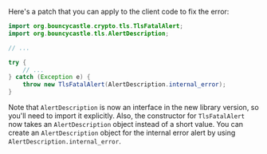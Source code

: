 Here's a patch that you can apply to the client code to fix the error:
```java
import org.bouncycastle.crypto.tls.TlsFatalAlert;
import org.bouncycastle.tls.AlertDescription;

// ...

try {
    // ...
} catch (Exception e) {
    throw new TlsFatalAlert(AlertDescription.internal_error);
}
```
Note that `AlertDescription` is now an interface in the new library version, so you'll need to import it explicitly. Also, the constructor for `TlsFatalAlert` now takes an `AlertDescription` object instead of a short value. You can create an `AlertDescription` object for the internal error alert by using `AlertDescription.internal_error`.